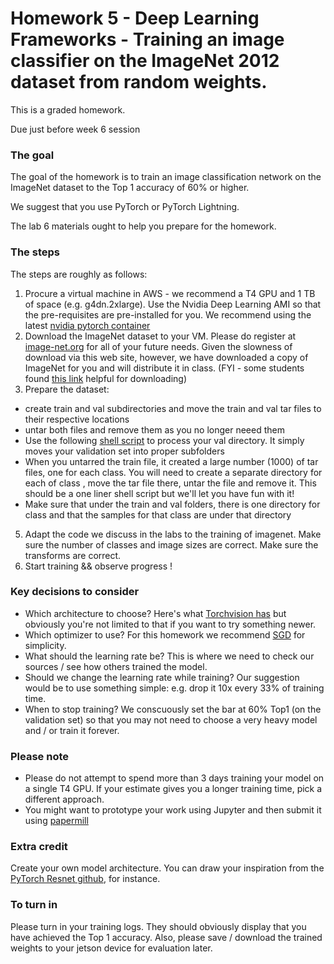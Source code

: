 # Homework 5 - Deep Learning Frameworks - Training an image classifier on the ImageNet 2012 dataset from random weights.

This is a graded homework.

Due just before week 6 session

### The goal
The goal of the homework is to train an image classification network on the ImageNet dataset to the Top 1 accuracy of 60% or higher.

We suggest that you use PyTorch or PyTorch Lightning.  

The lab 6 materials ought to help you prepare for the homework.

### The steps
The steps are roughly as follows:

1. Procure a virtual machine in AWS - we recommend a T4 GPU and 1 TB of space (e.g. g4dn.2xlarge). Use the Nvidia Deep Learning AMI so that the pre-requisites are pre-installed for you. We recommend using the latest [nvidia pytorch container](https://ngc.nvidia.com/catalog/containers/nvidia:pytorch)
2. Download the ImageNet dataset to your VM. Please do register at [image-net.org](https://image-net.org/challenges/LSVRC/2012/index.php) for all of your future needs. Given the slowness of download via this web site, however, we have downloaded a copy of ImageNet for you and will distribute it in class. (FYI - some students found [this link](https://github.com/facebookarchive/fb.resnet.torch/blob/master/INSTALL.md#download-the-imagenet-dataset) helpful for downloading)
3. Prepare the dataset:
  * create train and val subdirectories and move the train and val tar files to their respective locations
  * untar both files and remove them as you no longer neeed them
  * Use the following [shell script](https://raw.githubusercontent.com/soumith/imagenetloader.torch/master/valprep.sh) to process your val directory. It simply moves your validation set into proper subfolders
  * When you untarred the train file, it created a large number (1000) of tar files, one for each class.  You will need to create a separate directory for each of class , move the tar file there, untar the file and remove it. This should be a one liner shell script but we'll let you have fun with it!
  * Make sure that under the train and val folders, there is one directory for class and that the samples for that class are under that directory
5. Adapt the code we discuss in the labs to the training of imagenet. Make sure the number of classes and image sizes are correct. Make sure the transforms are correct.
6. Start training && observe progress !


### Key decisions to consider
* Which architecture to choose? Here's what [Torchvision has](https://pytorch.org/vision/stable/models.html) but obviously you're not limited to that if you want to try something newer.
* Which optimizer to use? For this homework we recommend [SGD](https://pytorch.org/vision/stable/models.html) for simplicity.
* What should the learning rate be? This is where we need to check our sources / see how others trained the model.
* Should we change the learning rate while training? Our suggestion would be to use something simple: e.g. drop it 10x every 33% of training time.
* When to stop training? We conscuously set the bar at 60% Top1 (on the validation set) so that you may not need to choose a very heavy model and / or train it forever.

### Please note
* Please do not attempt to spend more than 3 days training your model on a single T4 GPU. If your estimate gives you a longer training time, pick a different approach.
* You might want to prototype your work using Jupyter and then submit it using [papermill](https://papermill.readthedocs.io/en/latest/usage-cli.html)

### Extra credit
Create your own model architecture. You can draw your inspiration from the [PyTorch Resnet github](https://github.com/pytorch/vision/blob/master/torchvision/models/resnet.py), for instance.


### To turn in
Please turn in your training logs. They should obviously display that you have achieved the Top 1 accuracy.  Also, please save / download the trained weights to your jetson device for evaluation later.
